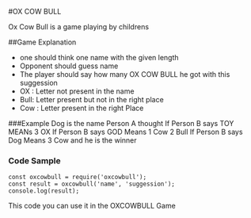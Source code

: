 #OX COW BULL

Ox Cow Bull is a game playing by childrens

##Game Explanation
 * one should think one name with the given length
 * Opponent should guess name
 * The player should say how many OX COW BULL he got with this suggession
 * OX : Letter not present in the name
 * Bull: Letter present but not in the right place
 * Cow : Letter present in the right Place

 ###Example
 Dog is the name Person A thought
 If Person B says TOY MEANs 3 OX
 If Person B says GOD Means 1 Cow 2 Bull
 If Person B says Dog Means 3 Cow and he is the winner

### Code Sample
```
const oxcowbull = require('oxcowbull'); 
const result = oxcowbull('name', 'suggession'); 
console.log(result);
```

This code you can use it in the OXCOWBULL Game
